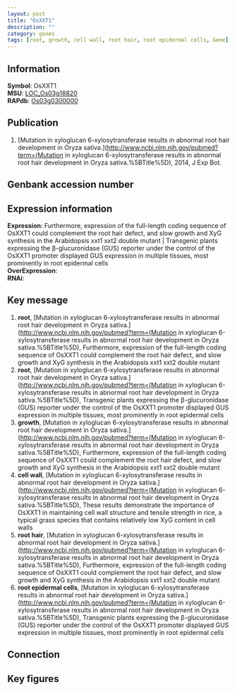 ```yaml
---
layout: post
title: "OsXXT1"
description: ""
category: genes
tags: [root, growth, cell wall, root hair, root epidermal cells, Gene]
---
```


## Information
__Symbol__: OsXXT1  
__MSU__: [LOC_Os03g18820](http://rice.plantbiology.msu.edu/cgi-bin/ORF_infopage.cgi?orf=LOC_Os03g18820)  
__RAPdb__: [Os03g0300000](http://rapdb.dna.affrc.go.jp/viewer/gbrowse_details/irgsp1?name=Os03g0300000)  

## Publication
1. [Mutation in xyloglucan 6-xylosytransferase results in abnormal root hair development in Oryza sativa.](http://www.ncbi.nlm.nih.gov/pubmed?term=(Mutation in xyloglucan 6-xylosytransferase results in abnormal root hair development in Oryza sativa.%5BTitle%5D), 2014, J Exp Bot.

## Genbank accession number

## Expression information
__Expression__: Furthermore, expression of the full-length coding sequence of OsXXT1 could complement the root hair defect, and slow growth and XyG synthesis in the Arabidopsis xxt1 xxt2 double mutant |  Transgenic plants expressing the β-glucuronidase (GUS) reporter under the control of the OsXXT1 promoter displayed GUS expression in multiple tissues, most prominently in root epidermal cells  
__OverExpression__:  
__RNAi__:  

## Key message
1. __root__, [Mutation in xyloglucan 6-xylosytransferase results in abnormal root hair development in Oryza sativa.](http://www.ncbi.nlm.nih.gov/pubmed?term=(Mutation in xyloglucan 6-xylosytransferase results in abnormal root hair development in Oryza sativa.%5BTitle%5D),  Furthermore, expression of the full-length coding sequence of OsXXT1 could complement the root hair defect, and slow growth and XyG synthesis in the Arabidopsis xxt1 xxt2 double mutant
2. __root__, [Mutation in xyloglucan 6-xylosytransferase results in abnormal root hair development in Oryza sativa.](http://www.ncbi.nlm.nih.gov/pubmed?term=(Mutation in xyloglucan 6-xylosytransferase results in abnormal root hair development in Oryza sativa.%5BTitle%5D),  Transgenic plants expressing the β-glucuronidase (GUS) reporter under the control of the OsXXT1 promoter displayed GUS expression in multiple tissues, most prominently in root epidermal cells
3. __growth__, [Mutation in xyloglucan 6-xylosytransferase results in abnormal root hair development in Oryza sativa.](http://www.ncbi.nlm.nih.gov/pubmed?term=(Mutation in xyloglucan 6-xylosytransferase results in abnormal root hair development in Oryza sativa.%5BTitle%5D),  Furthermore, expression of the full-length coding sequence of OsXXT1 could complement the root hair defect, and slow growth and XyG synthesis in the Arabidopsis xxt1 xxt2 double mutant
4. __cell wall__, [Mutation in xyloglucan 6-xylosytransferase results in abnormal root hair development in Oryza sativa.](http://www.ncbi.nlm.nih.gov/pubmed?term=(Mutation in xyloglucan 6-xylosytransferase results in abnormal root hair development in Oryza sativa.%5BTitle%5D),  These results demonstrate the importance of OsXXT1 in maintaining cell wall structure and tensile strength in rice, a typical grass species that contains relatively low XyG content in cell walls
5. __root hair__, [Mutation in xyloglucan 6-xylosytransferase results in abnormal root hair development in Oryza sativa.](http://www.ncbi.nlm.nih.gov/pubmed?term=(Mutation in xyloglucan 6-xylosytransferase results in abnormal root hair development in Oryza sativa.%5BTitle%5D),  Furthermore, expression of the full-length coding sequence of OsXXT1 could complement the root hair defect, and slow growth and XyG synthesis in the Arabidopsis xxt1 xxt2 double mutant
6. __root epidermal cells__, [Mutation in xyloglucan 6-xylosytransferase results in abnormal root hair development in Oryza sativa.](http://www.ncbi.nlm.nih.gov/pubmed?term=(Mutation in xyloglucan 6-xylosytransferase results in abnormal root hair development in Oryza sativa.%5BTitle%5D),  Transgenic plants expressing the β-glucuronidase (GUS) reporter under the control of the OsXXT1 promoter displayed GUS expression in multiple tissues, most prominently in root epidermal cells

## Connection

## Key figures


